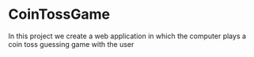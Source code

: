 # CoinTossGame
In this project we create a web application in which the computer plays a coin toss guessing game with the user 
